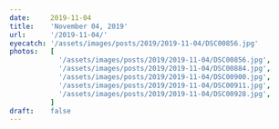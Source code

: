 ```yaml
---
date:     2019-11-04
title:    'November 04, 2019'
url:      '/2019-11-04/'
eyecatch: '/assets/images/posts/2019/2019-11-04/DSC00856.jpg'
photos:   [
            '/assets/images/posts/2019/2019-11-04/DSC00856.jpg',
            '/assets/images/posts/2019/2019-11-04/DSC00884.jpg',
            '/assets/images/posts/2019/2019-11-04/DSC00900.jpg',
            '/assets/images/posts/2019/2019-11-04/DSC00911.jpg',
            '/assets/images/posts/2019/2019-11-04/DSC00928.jpg',
          ]
draft:    false
---
```

